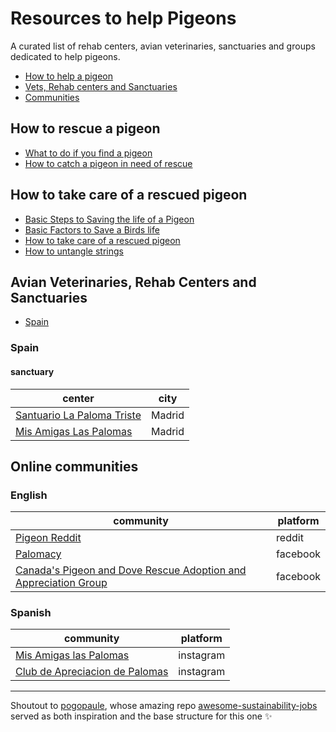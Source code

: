 # Resources to help Pigeons

A curated list of rehab centers, avian veterinaries, sanctuaries and groups dedicated to help pigeons.

- [How to help a pigeon](#how-to-rescue-a-pigeon)
- [Vets, Rehab centers and Sanctuaries](#avian-veterinaries-rehab-centers-and-sanctuaries)
- [Communities](#online-communities)

## How to rescue a pigeon

- [What to do if you find a pigeon](https://www.pigeonrescue.org/faqs-2/what-to-do-if-you-find-a-pigeon-or-dove/)
- [How to catch a pigeon in need of rescue](https://www.pigeonrescue.org/2018/09/11/how-to-catch-a-pigeon-or-dove-in-need-of-rescue/)


## How to take care of a rescued pigeon

- [Basic Steps to Saving the life of a Pigeon](https://www.pigeons.biz/threads/basic-steps-to-saving-the-life-of-a-pigeon-or-dove.11265/)
- [Basic Factors to Save a Birds life](https://www.pigeons.biz/threads/most-important-basic-factors-to-save-a-birds-life.8819/)
- [How to take care of a rescued pigeon](https://www.pigeonrescue.org/2015/10/01/how-to-take-care-of-a-rescued-pigeon-for-newbies/)
- [How to untangle strings](https://www.pigeons.biz/threads/most-important-basic-factors-to-save-a-birds-life.8819/)


## Avian Veterinaries, Rehab Centers and Sanctuaries

- [Spain](#spain)
### Spain

#### sanctuary

| center | city |
| - | - |
| [Santuario La Paloma Triste](https://www.facebook.com/SantuarioLaPalomaTriste/?locale=es_ES) | Madrid |
| [Mis Amigas Las Palomas]() | Madrid |






## Online communities

### English

| community | platform |
| - | - |
| [Pigeon Reddit](https://www.reddit.com/r/pigeon/) | reddit |
| [Palomacy](https://www.facebook.com/groups/Palomacy) | facebook |
| [Canada's Pigeon and Dove Rescue Adoption and Appreciation Group](https://www.facebook.com/groups/178727613578200/) | facebook |


### Spanish

| community | platform |
| - | - |
| [Mis Amigas las Palomas](https://www.instagram.com/mis_amigas_las_palomas/) | instagram |
| [Club de Apreciacion de Palomas](https://www.instagram.com/clubdeapreciaciondepalomas/) | instagram |




---
Shoutout to [pogopaule](https://github.com/pogopaule), whose amazing repo [awesome-sustainability-jobs](https://github.com/pogopaule/awesome-sustainability-jobs) served as both inspiration and the base structure for this one :sparkles: